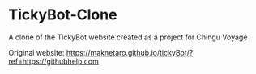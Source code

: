 # TickyBot-Clone
A clone of the TickyBot website created as a project for Chingu Voyage

Original website:
	https://maknetaro.github.io/tickyBot/?ref=https://githubhelp.com
